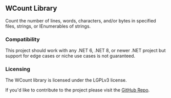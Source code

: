 ## WCount Library
Count the number of lines, words, characters, and/or bytes in specified files, strings, or IEnumerables of strings.

### Compatibility
This project should work with any .NET 6, .NET 8, or newer .NET project but support for edge cases or niche use cases is not guaranteed.

### Licensing
The WCount library is licensed under the LGPLv3 license.

If you'd like to contribute to the project please visit the [GitHub Repo](https://github.com/alastairlundy/BasisBox/).
